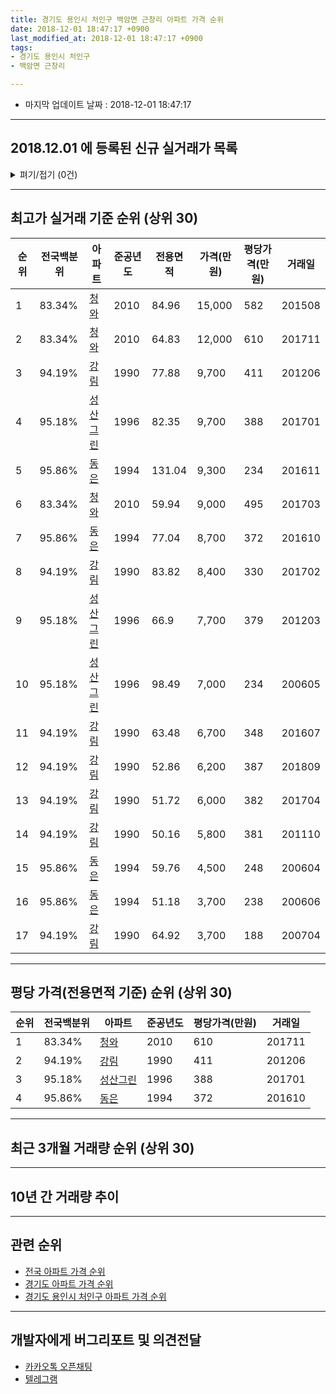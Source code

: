 ```yaml
---
title: 경기도 용인시 처인구 백암면 근창리 아파트 가격 순위
date: 2018-12-01 18:47:17 +0900
last_modified_at: 2018-12-01 18:47:17 +0900
tags:
- 경기도 용인시 처인구
- 백암면 근창리

---
```


* 마지막 업데이트 날짜 : 2018-12-01 18:47:17

---

## 2018.12.01 에 등록된 신규 실거래가 목록

<details>
<summary>펴기/접기 (0건)</summary>
<div markdown="1">

|아파트|전국백분위|준공년도|전용면적|가격(만원)|평당가격(만원)|거래일|
|---|---|---|---|---|---|---|
|없음|||||||


</div>
</details>

---

## 최고가 실거래 기준 순위 (상위 30)


|순위|전국백분위|아파트|준공년도|전용면적|가격(만원)|평당가격(만원)|거래일|
|---|---|---|---|---|---|---|---|
|1|83.34%|[청와](https://search.naver.com/search.naver?query=%EA%B2%BD%EA%B8%B0%EB%8F%84+%EC%9A%A9%EC%9D%B8%EC%8B%9C+%EC%B2%98%EC%9D%B8%EA%B5%AC+%EB%B0%B1%EC%95%94%EB%A9%B4+%EA%B7%BC%EC%B0%BD%EB%A6%AC+%EC%B2%AD%EC%99%80)|2010|84.96|15,000|582|201508|
|2|83.34%|[청와](https://search.naver.com/search.naver?query=%EA%B2%BD%EA%B8%B0%EB%8F%84+%EC%9A%A9%EC%9D%B8%EC%8B%9C+%EC%B2%98%EC%9D%B8%EA%B5%AC+%EB%B0%B1%EC%95%94%EB%A9%B4+%EA%B7%BC%EC%B0%BD%EB%A6%AC+%EC%B2%AD%EC%99%80)|2010|64.83|12,000|610|201711|
|3|94.19%|[강림](https://search.naver.com/search.naver?query=%EA%B2%BD%EA%B8%B0%EB%8F%84+%EC%9A%A9%EC%9D%B8%EC%8B%9C+%EC%B2%98%EC%9D%B8%EA%B5%AC+%EB%B0%B1%EC%95%94%EB%A9%B4+%EA%B7%BC%EC%B0%BD%EB%A6%AC+%EA%B0%95%EB%A6%BC)|1990|77.88|9,700|411|201206|
|4|95.18%|[성산그린](https://search.naver.com/search.naver?query=%EA%B2%BD%EA%B8%B0%EB%8F%84+%EC%9A%A9%EC%9D%B8%EC%8B%9C+%EC%B2%98%EC%9D%B8%EA%B5%AC+%EB%B0%B1%EC%95%94%EB%A9%B4+%EA%B7%BC%EC%B0%BD%EB%A6%AC+%EC%84%B1%EC%82%B0%EA%B7%B8%EB%A6%B0)|1996|82.35|9,700|388|201701|
|5|95.86%|[동은](https://search.naver.com/search.naver?query=%EA%B2%BD%EA%B8%B0%EB%8F%84+%EC%9A%A9%EC%9D%B8%EC%8B%9C+%EC%B2%98%EC%9D%B8%EA%B5%AC+%EB%B0%B1%EC%95%94%EB%A9%B4+%EA%B7%BC%EC%B0%BD%EB%A6%AC+%EB%8F%99%EC%9D%80)|1994|131.04|9,300|234|201611|
|6|83.34%|[청와](https://search.naver.com/search.naver?query=%EA%B2%BD%EA%B8%B0%EB%8F%84+%EC%9A%A9%EC%9D%B8%EC%8B%9C+%EC%B2%98%EC%9D%B8%EA%B5%AC+%EB%B0%B1%EC%95%94%EB%A9%B4+%EA%B7%BC%EC%B0%BD%EB%A6%AC+%EC%B2%AD%EC%99%80)|2010|59.94|9,000|495|201703|
|7|95.86%|[동은](https://search.naver.com/search.naver?query=%EA%B2%BD%EA%B8%B0%EB%8F%84+%EC%9A%A9%EC%9D%B8%EC%8B%9C+%EC%B2%98%EC%9D%B8%EA%B5%AC+%EB%B0%B1%EC%95%94%EB%A9%B4+%EA%B7%BC%EC%B0%BD%EB%A6%AC+%EB%8F%99%EC%9D%80)|1994|77.04|8,700|372|201610|
|8|94.19%|[강림](https://search.naver.com/search.naver?query=%EA%B2%BD%EA%B8%B0%EB%8F%84+%EC%9A%A9%EC%9D%B8%EC%8B%9C+%EC%B2%98%EC%9D%B8%EA%B5%AC+%EB%B0%B1%EC%95%94%EB%A9%B4+%EA%B7%BC%EC%B0%BD%EB%A6%AC+%EA%B0%95%EB%A6%BC)|1990|83.82|8,400|330|201702|
|9|95.18%|[성산그린](https://search.naver.com/search.naver?query=%EA%B2%BD%EA%B8%B0%EB%8F%84+%EC%9A%A9%EC%9D%B8%EC%8B%9C+%EC%B2%98%EC%9D%B8%EA%B5%AC+%EB%B0%B1%EC%95%94%EB%A9%B4+%EA%B7%BC%EC%B0%BD%EB%A6%AC+%EC%84%B1%EC%82%B0%EA%B7%B8%EB%A6%B0)|1996|66.9|7,700|379|201203|
|10|95.18%|[성산그린](https://search.naver.com/search.naver?query=%EA%B2%BD%EA%B8%B0%EB%8F%84+%EC%9A%A9%EC%9D%B8%EC%8B%9C+%EC%B2%98%EC%9D%B8%EA%B5%AC+%EB%B0%B1%EC%95%94%EB%A9%B4+%EA%B7%BC%EC%B0%BD%EB%A6%AC+%EC%84%B1%EC%82%B0%EA%B7%B8%EB%A6%B0)|1996|98.49|7,000|234|200605|
|11|94.19%|[강림](https://search.naver.com/search.naver?query=%EA%B2%BD%EA%B8%B0%EB%8F%84+%EC%9A%A9%EC%9D%B8%EC%8B%9C+%EC%B2%98%EC%9D%B8%EA%B5%AC+%EB%B0%B1%EC%95%94%EB%A9%B4+%EA%B7%BC%EC%B0%BD%EB%A6%AC+%EA%B0%95%EB%A6%BC)|1990|63.48|6,700|348|201607|
|12|94.19%|[강림](https://search.naver.com/search.naver?query=%EA%B2%BD%EA%B8%B0%EB%8F%84+%EC%9A%A9%EC%9D%B8%EC%8B%9C+%EC%B2%98%EC%9D%B8%EA%B5%AC+%EB%B0%B1%EC%95%94%EB%A9%B4+%EA%B7%BC%EC%B0%BD%EB%A6%AC+%EA%B0%95%EB%A6%BC)|1990|52.86|6,200|387|201809|
|13|94.19%|[강림](https://search.naver.com/search.naver?query=%EA%B2%BD%EA%B8%B0%EB%8F%84+%EC%9A%A9%EC%9D%B8%EC%8B%9C+%EC%B2%98%EC%9D%B8%EA%B5%AC+%EB%B0%B1%EC%95%94%EB%A9%B4+%EA%B7%BC%EC%B0%BD%EB%A6%AC+%EA%B0%95%EB%A6%BC)|1990|51.72|6,000|382|201704|
|14|94.19%|[강림](https://search.naver.com/search.naver?query=%EA%B2%BD%EA%B8%B0%EB%8F%84+%EC%9A%A9%EC%9D%B8%EC%8B%9C+%EC%B2%98%EC%9D%B8%EA%B5%AC+%EB%B0%B1%EC%95%94%EB%A9%B4+%EA%B7%BC%EC%B0%BD%EB%A6%AC+%EA%B0%95%EB%A6%BC)|1990|50.16|5,800|381|201110|
|15|95.86%|[동은](https://search.naver.com/search.naver?query=%EA%B2%BD%EA%B8%B0%EB%8F%84+%EC%9A%A9%EC%9D%B8%EC%8B%9C+%EC%B2%98%EC%9D%B8%EA%B5%AC+%EB%B0%B1%EC%95%94%EB%A9%B4+%EA%B7%BC%EC%B0%BD%EB%A6%AC+%EB%8F%99%EC%9D%80)|1994|59.76|4,500|248|200604|
|16|95.86%|[동은](https://search.naver.com/search.naver?query=%EA%B2%BD%EA%B8%B0%EB%8F%84+%EC%9A%A9%EC%9D%B8%EC%8B%9C+%EC%B2%98%EC%9D%B8%EA%B5%AC+%EB%B0%B1%EC%95%94%EB%A9%B4+%EA%B7%BC%EC%B0%BD%EB%A6%AC+%EB%8F%99%EC%9D%80)|1994|51.18|3,700|238|200606|
|17|94.19%|[강림](https://search.naver.com/search.naver?query=%EA%B2%BD%EA%B8%B0%EB%8F%84+%EC%9A%A9%EC%9D%B8%EC%8B%9C+%EC%B2%98%EC%9D%B8%EA%B5%AC+%EB%B0%B1%EC%95%94%EB%A9%B4+%EA%B7%BC%EC%B0%BD%EB%A6%AC+%EA%B0%95%EB%A6%BC)|1990|64.92|3,700|188|200704|


---

## 평당 가격(전용면적 기준) 순위 (상위 30)


|순위|전국백분위|아파트|준공년도|평당가격(만원)|거래일|
|---|---|---|---|---|---|
|1|83.34%|[청와](https://search.naver.com/search.naver?query=%EA%B2%BD%EA%B8%B0%EB%8F%84+%EC%9A%A9%EC%9D%B8%EC%8B%9C+%EC%B2%98%EC%9D%B8%EA%B5%AC+%EB%B0%B1%EC%95%94%EB%A9%B4+%EA%B7%BC%EC%B0%BD%EB%A6%AC+%EC%B2%AD%EC%99%80)|2010|610|201711|
|2|94.19%|[강림](https://search.naver.com/search.naver?query=%EA%B2%BD%EA%B8%B0%EB%8F%84+%EC%9A%A9%EC%9D%B8%EC%8B%9C+%EC%B2%98%EC%9D%B8%EA%B5%AC+%EB%B0%B1%EC%95%94%EB%A9%B4+%EA%B7%BC%EC%B0%BD%EB%A6%AC+%EA%B0%95%EB%A6%BC)|1990|411|201206|
|3|95.18%|[성산그린](https://search.naver.com/search.naver?query=%EA%B2%BD%EA%B8%B0%EB%8F%84+%EC%9A%A9%EC%9D%B8%EC%8B%9C+%EC%B2%98%EC%9D%B8%EA%B5%AC+%EB%B0%B1%EC%95%94%EB%A9%B4+%EA%B7%BC%EC%B0%BD%EB%A6%AC+%EC%84%B1%EC%82%B0%EA%B7%B8%EB%A6%B0)|1996|388|201701|
|4|95.86%|[동은](https://search.naver.com/search.naver?query=%EA%B2%BD%EA%B8%B0%EB%8F%84+%EC%9A%A9%EC%9D%B8%EC%8B%9C+%EC%B2%98%EC%9D%B8%EA%B5%AC+%EB%B0%B1%EC%95%94%EB%A9%B4+%EA%B7%BC%EC%B0%BD%EB%A6%AC+%EB%8F%99%EC%9D%80)|1994|372|201610|


---

## 최근 3개월 거래량 순위 (상위 30)


<div style="width:100%;">
    <canvas id="deal_count_ranking" height="250"></canvas>
</div>


<script>
new Chart(document.getElementById("deal_count_ranking"), {
    type: 'horizontalBar',
    data: {
        labels: ['청와'],
        datasets: [{
            label: '실거래 수',
            data: [1],
            borderColor: "rgba(255, 0, 128, 1)",
            backgroundColor: "rgba(255, 0, 128, 0.5)",
            fill: false,
        }]
    },
    options: {
        responsive: true,
        title: {
            display: true,
            text: '최근 3개월 거래량 순위'
        },
        tooltips: {
            mode: 'index',
            intersect: false,
            callbacks: {
                title: function(tooltipItems, data) {
                    return "실거래 수:";
                },
                label: function(tooltipItem, data) {
                    return data.labels[tooltipItem.index] + ": " + tooltipItem.xLabel;
                }
            }
        },
        hover: {
            mode: 'nearest',
            intersect: true
        },
        scales: {
            xAxes: [{
                display: true,
                scaleLabel: {
                    display: true,
                    labelString: '실거래 수'
                },
                ticks: {
                    suggestedMin: 0,
                }
            }],
            yAxes: [{
                display: true,
                ticks: {
                    autoSkip: false,
                    callback: function(value, index, values) {
                        if (value.length > 15)
                            return value.substr(0, 13) + "...";
                        else
                            return value;
                    }
                },
                scaleLabel: {
                    display: false,
                }
            }]
        }
    }
});

</script>


---

## 10년 간 거래량 추이


<div style="width:100%;">
    <canvas id="deal_progress" height="250"></canvas>
</div>

<script>
new Chart(document.getElementById("deal_progress"), {
    type: 'line',
    data: {
        labels: ['200812','200901','200902','200903','200904','200905','200906','200907','200908','200909','200910','200911','200912','201001','201002','201003','201004','201005','201006','201007','201008','201009','201010','201011','201012','201101','201102','201103','201104','201105','201106','201107','201108','201109','201110','201111','201112','201201','201202','201203','201204','201205','201206','201207','201208','201209','201210','201211','201212','201301','201302','201303','201304','201305','201306','201307','201308','201309','201310','201311','201312','201401','201402','201403','201404','201405','201406','201407','201408','201409','201410','201411','201412','201501','201502','201503','201504','201505','201506','201507','201508','201509','201510','201511','201512','201601','201602','201603','201604','201605','201606','201607','201608','201609','201610','201611','201612','201701','201702','201703','201704','201705','201706','201707','201708','201709','201710','201711','201712','201801','201802','201803','201804','201805','201806','201807','201808','201809','201810','201811','201812'],
        datasets: [{
            label: '실거래 수',
            pointRadius: 1,
            data: [0, 1, 0, 0, 0, 0, 0, 1, 0, 0, 0, 0, 0, 0, 0, 0, 0, 0, 1, 1, 0, 0, 2, 0, 0, 3, 2, 1, 0, 1, 3, 0, 0, 0, 2, 0, 1, 1, 0, 3, 4, 0, 3, 0, 0, 3, 2, 2, 1, 0, 1, 0, 0, 2, 0, 1, 3, 0, 2, 3, 1, 0, 1, 0, 2, 1, 1, 1, 1, 0, 1, 1, 0, 0, 0, 3, 0, 1, 1, 1, 1, 1, 1, 1, 1, 3, 1, 1, 1, 0, 3, 1, 4, 2, 3, 2, 0, 1, 1, 2, 3, 3, 0, 1, 4, 1, 0, 1, 1, 0, 1, 1, 0, 2, 1, 3, 0, 2, 1, 0, 0],
            borderColor: "rgba(255, 201, 14, 1)",
            backgroundColor: "rgba(255, 201, 14, 0.5)",
            fill: true,
        }]
    },
    options: {
        responsive: true,
        title: {
            display: true,
            text: '10년간 거래량 추이'
        },
        tooltips: {
            mode: 'index',
            intersect: false,
        },
        hover: {
            mode: 'nearest',
            intersect: true
        },
        scales: {
            xAxes: [{
                display: true,
                scaleLabel: {
                    display: true,
                    labelString: '년/월'
                }
            }],
            yAxes: [{
                display: true,
                ticks: {
                    suggestedMin: 0,
                },
                scaleLabel: {
                    display: true,
                    labelString: '실거래 수'
                }
            }]
        }
    }
});

</script>


---

## 관련 순위

- [전국 아파트 가격 순위](https://inasie.github.io/apt-ranking/전국)
- [경기도 아파트 가격 순위](https://inasie.github.io/apt-ranking/경기도)
- [경기도 용인시 처인구 아파트 가격 순위](https://inasie.github.io/apt-ranking/경기도-용인시-처인구)


---

## 개발자에게 버그리포트 및 의견전달

- [카카오톡 오픈채팅](https://open.kakao.com/o/gLJUAP4)
- [텔레그램](https://t.me/inasie)

